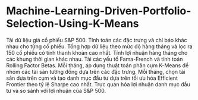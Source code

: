 # Machine-Learning-Driven-Portfolio-Selection-Using-K-Means
Tải dữ liệu giá cổ phiếu S&P 500.
Tính toán các đặc trưng và chỉ báo khác nhau cho từng cổ phiếu.
Tổng hợp dữ liệu theo mức độ hàng tháng và lọc ra 150 cổ phiếu có tính thanh khoản cao nhất.
Tính lợi nhuận hàng tháng cho các khung thời gian khác nhau.
Tải các yếu tố Fama-French và tính toán Rolling Factor Betas.
Mỗi tháng, áp dụng thuật toán phân cụm K-Means để nhóm các tài sản tương đồng dựa trên các đặc trưng.
Mỗi tháng, chọn tài sản dựa trên cụm và tạo danh mục đầu tư dựa trên tối ưu hóa Efficient Frontier theo tỷ lệ Sharpe cao nhất.
Trực quan hóa lợi nhuận danh mục đầu tư và so sánh với lợi nhuận của S&P 500.

